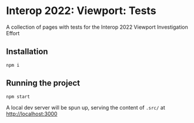 # Interop 2022: Viewport: Tests

A collection of pages with tests for the Interop 2022 Viewport Investigation Effort

## Installation

```
npm i
```

## Running the project

```
npm start
```

A local dev server will be spun up, serving the content of `.src/` at [http://localhost:3000](http://localhost:3000)